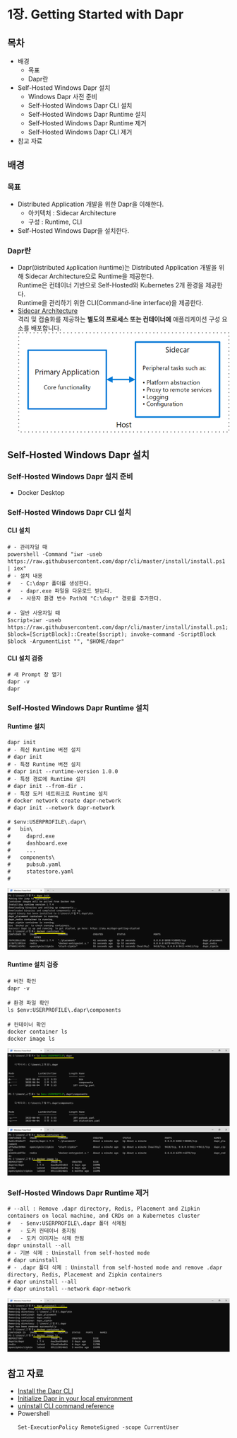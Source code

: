 # 1장. Getting Started with Dapr

## 목차
- 배경
  - 목표
  - Dapr란
- Self-Hosted Windows Dapr 설치
  - Windows Dapr 사전 준비
  - Self-Hosted Windows Dapr CLI 설치
  - Self-Hosted Windows Dapr Runtime 설치
  - Self-Hosted Windows Dapr Runtime 제거
  - Self-Hosted Windows Dapr CLI 제거
- 참고 자료

## 배경
### 목표
- Distributed Application 개발을 위한 Dapr을 이해한다.
  - 아키텍처 :  Sidecar Architecture
  - 구성 : Runtime, CLI
- Self-Hosted Windows Dapr을 설치한다.

### Dapr란
- Dapr(`D`istributed `Ap`plication `R`untime)는 Distributed Application 개발을 위해 Sidecar Architecture으로 Runtime을 제공한다.  
  Runtime은 컨테이너 기반으로 Self-Hosted와 Kubernetes 2개 환경을 제공한다.  
  Runtime을 관리하기 위한 CLI(Command-line interface)을 제공한다.
- [Sidecar Architecture](https://docs.microsoft.com/ko-kr/azure/architecture/patterns/sidecar)  
  격리 및 캡슐화를 제공하는 **별도의 프로세스 또는 컨테이너에** 애플리케이션 구성 요소를 배포합니다.  
  ![](2022-06-04-19-08-17.png)


## Self-Hosted Windows Dapr 설치
### Self-Hosted Windows Dapr 설치 준비
- Docker Desktop


### Self-Hosted Windows Dapr CLI 설치
#### CLI 설치
```shell
# - 관리자일 때
powershell -Command "iwr -useb https://raw.githubusercontent.com/dapr/cli/master/install/install.ps1 | iex"
# - 설치 내용
#   - C:\dapr 폴더를 생성한다.
#   - dapr.exe 파일을 다운로드 받는다.
#   - 사용자 환경 변수 Path에 "C:\dapr" 경로를 추가한다.

# - 일반 사용자일 때
$script=iwr -useb https://raw.githubusercontent.com/dapr/cli/master/install/install.ps1; $block=[ScriptBlock]::Create($script); invoke-command -ScriptBlock $block -ArgumentList "", "$HOME/dapr"
```

#### CLI 설치 검증
```shell
# 새 Prompt 창 열기
dapr -v
dapr
```


### Self-Hosted Windows Dapr Runtime 설치
#### Runtime 설치
```shell
dapr init
# - 최신 Runtime 버전 설치
# dapr init
# - 특정 Runtime 버전 설치
# dapr init --runtime-version 1.0.0
# - 특정 경로에 Runtime 설치
# dapr init --from-dir .
# - 특정 도커 네트워크로 Runtime 설치
# docker network create dapr-network
# dapr init --network dapr-network

# $env:USERPROFILE\.dapr\
#   bin\
#     daprd.exe
#     dashboard.exe
#     ...
#   components\
#     pubsub.yaml
#     statestore.yaml
#
```
![](2022-06-04-15-57-11.png)


#### Runtime 설치 검증
```shell
# 버전 확인
dapr -v

# 환경 파일 확인
ls $env:USERPROFILE\.dapr\components

# 컨테이너 확인
docker container ls
docker image ls
```
![](2022-06-04-16-01-34.png)
![](2022-06-04-18-21-08.png)


### Self-Hosted Windows Dapr Runtime 제거
```shell
# --all : Remove .dapr directory, Redis, Placement and Zipkin containers on local machine, and CRDs on a Kubernetes cluster
#   - $env:USERPROFILE\.dapr 폴더 삭제됨
#   - 도커 컨테이너 중지됨
#   - 도커 이미지는 삭제 안됨
dapr uninstall --all
# - 기본 삭제 : Uninstall from self-hosted mode
# dapr uninstall
# - .dapr 폴더 삭제 : Uninstall from self-hosted mode and remove .dapr directory, Redis, Placement and Zipkin containers
# dapr uninstall --all
# dapr uninstall --network dapr-network
```
![](2022-06-04-18-25-26.png)


## 참고 자료
- [Install the Dapr CLI](https://docs.dapr.io/getting-started/install-dapr-cli/)
- [Initialize Dapr in your local environment](https://docs.dapr.io/getting-started/install-dapr-selfhost/)
- [uninstall CLI command reference](https://docs.dapr.io/reference/cli/dapr-uninstall/)
- Powershell
  ```shell
  Set-ExecutionPolicy RemoteSigned -scope CurrentUser
  ```
